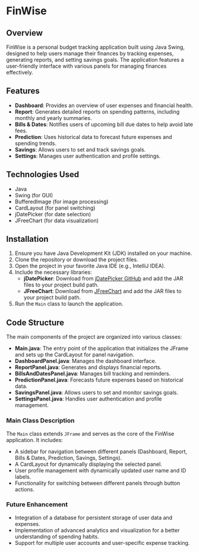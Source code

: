 # FinWise

## Overview
FinWise is a personal budget tracking application built using Java Swing, designed to help users manage their finances by tracking expenses, generating reports, and setting savings goals. The application features a user-friendly interface with various panels for managing finances effectively.

## Features
- **Dashboard**: Provides an overview of user expenses and financial health.
- **Report**: Generates detailed reports on spending patterns, including monthly and yearly summaries.
- **Bills & Dates**: Notifies users of upcoming bill due dates to help avoid late fees.
- **Prediction**: Uses historical data to forecast future expenses and spending trends.
- **Savings**: Allows users to set and track savings goals.
- **Settings**: Manages user authentication and profile settings.

## Technologies Used
- Java
- Swing (for GUI)
- BufferedImage (for image processing)
- CardLayout (for panel switching)
- jDatePicker (for date selection)
- JFreeChart (for data visualization)

## Installation
1. Ensure you have Java Development Kit (JDK) installed on your machine.
2. Clone the repository or download the project files.
3. Open the project in your favorite Java IDE (e.g., IntelliJ IDEA).
4. Include the necessary libraries:
   - **jDatePicker**: Download from [jDatePicker GitHub](https://github.com/jdatepicker/jdatepicker) and add the JAR files to your project build path.
   - **JFreeChart**: Download from [JFreeChart](http://www.jfree.org/jfreechart/) and add the JAR files to your project build path.
5. Run the `Main` class to launch the application.

## Code Structure
The main components of the project are organized into various classes:

- **Main.java**: The entry point of the application that initializes the JFrame and sets up the CardLayout for panel navigation.
- **DashboardPanel.java**: Manages the dashboard interface.
- **ReportPanel.java**: Generates and displays financial reports.
- **BillsAndDatesPanel.java**: Manages bill tracking and reminders.
- **PredictionPanel.java**: Forecasts future expenses based on historical data.
- **SavingsPanel.java**: Allows users to set and monitor savings goals.
- **SettingsPanel.java**: Handles user authentication and profile management.

### Main Class Description
The `Main` class extends `JFrame` and serves as the core of the FinWise application. It includes:
- A sidebar for navigation between different panels (Dashboard, Report, Bills & Dates, Prediction, Savings, Settings).
- A CardLayout for dynamically displaying the selected panel.
- User profile management with dynamically updated user name and ID labels.
- Functionality for switching between different panels through button actions.

### Future Enhancement
- Integration of a database for persistent storage of user data and expenses.
- Implementation of advanced analytics and visualization for a better understanding of spending habits.
- Support for multiple user accounts and user-specific expense tracking.
